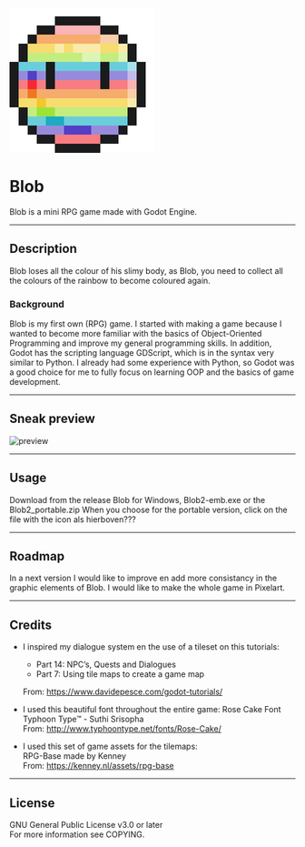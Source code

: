 ![icon](/Sprites/blob_256x256/2021-05-07_11.23.50.png)

# Blob
Blob is a mini RPG game made with Godot Engine.

------------------------------
## Description
Blob loses all the colour of his slimy body, as Blob, you need to collect all the colours of the rainbow to become coloured again.
 
### Background
Blob is my first own (RPG) game. I started with making a game because I wanted to become more familiar with the basics of Object-Oriented Programming and improve my general programming skills. In addition, Godot has the scripting language GDScript, which is in the syntax very similar to Python. I already had some experience with Python, so Godot was a good choice for me to fully focus on learning OOP and the basics of game development.

-----------------------------
## Sneak preview  
![preview](/Sprites/blob_preview.gif)

-----------------------------
## Usage
Download from the release Blob for Windows, Blob2-emb.exe or the Blob2_portable.zip
When you choose for the portable version, click on the file with the icon als hierboven???

-----------------------------
## Roadmap
In a next version I would like to improve en add more consistancy in the graphic elements of Blob. I would like to make the whole game in Pixelart.

-----------------------------
## Credits
- I inspired my dialogue system en the use of a tileset on this tutorials:
    - Part 14: NPC’s, Quests and Dialogues  
    - Part 7: Using tile maps to create a game map  
 
    From: https://www.davidepesce.com/godot-tutorials/  

- I used this beautiful font throughout the entire game:
Rose Cake Font
Typhoon Type™ - Suthi Srisopha  
From: http://www.typhoontype.net/fonts/Rose-Cake/


- I used this set of game assets for the tilemaps:  
RPG-Base made by Kenney  
From: https://kenney.nl/assets/rpg-base

-----------------------------
## License
GNU General Public License v3.0 or later  
For more information see COPYING.